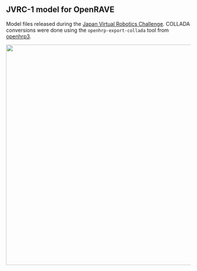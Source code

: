 ## JVRC-1 model for OpenRAVE

Model files released during the [Japan Virtual Robotics
Challenge](https://jvrc.org/en/download.html). COLLADA conversions were done
using the ``openhrp-export-collada`` tool from
[openhrp3](https://github.com/fkanehiro/openhrp3).

<img src="https://scaron.info/images/openrave/jvrc-1.png" width="600">
